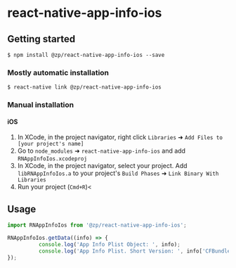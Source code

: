 
# react-native-app-info-ios

## Getting started

`$ npm install @zp/react-native-app-info-ios --save`

### Mostly automatic installation

`$ react-native link @zp/react-native-app-info-ios`

### Manual installation


#### iOS

1. In XCode, in the project navigator, right click `Libraries` ➜ `Add Files to [your project's name]`
2. Go to `node_modules` ➜ `react-native-app-info-ios` and add `RNAppInfoIos.xcodeproj`
3. In XCode, in the project navigator, select your project. Add `libRNAppInfoIos.a` to your project's `Build Phases` ➜ `Link Binary With Libraries`
4. Run your project (`Cmd+R`)<

## Usage
```javascript
import RNAppInfoIos from '@zp/react-native-app-info-ios';

RNAppInfoIos.getData((info) => {
          console.log('App Info Plist Object: ', info);
          console.log('App Info Plist. Short Version: ', info['CFBundleShortVersionString']);
});
```
  
